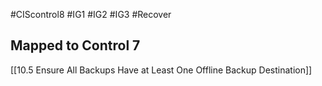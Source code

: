 #CIScontrol8 #IG1 #IG2  #IG3 #Recover
## Mapped to Control 7
[[10.5 Ensure All Backups Have at Least One Offline Backup Destination]]


